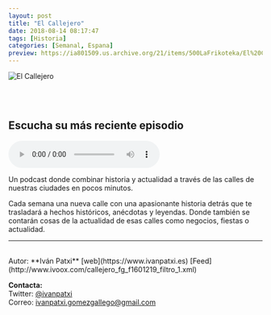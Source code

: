 ```yaml
---
layout: post
title: "El Callejero"
date: 2018-08-14 08:17:47
tags: [Historia]
categories: [Semanal, Espana]
preview: https://ia801509.us.archive.org/21/items/500LaFrikoteka/El%20Callejero_c1_300%20-%20Ivan%20Patxi%20Gomez%20Gallego.jpg
---
```


![El Callejero](https://ia801509.us.archive.org/21/items/500LaFrikoteka/El%20Callejero_c1_500%20-%20Ivan%20Patxi%20Gomez%20Gallego.jpg)

<br/>
<br/>

## Escucha su más reciente episodio

<!--reproductor-feed=http://www.ivoox.com/callejero_fg_f1601219_filtro_1.xml-->
<!--reproductor-start-->
<audio id="audio" preload="auto" controls="" src="http://www.ivoox.com/19-calle-jose-maria-rivera-corral_mf_30057671_feed_1.mp3"></audio>
<!--reproductor-end-->

Un podcast donde combinar historia y actualidad a través de las calles de nuestras ciudades en pocos minutos.

Cada semana una nueva calle con una apasionante historia detrás que te trasladará a hechos históricos, anécdotas y leyendas. Donde también se contarán cosas de la actualidad de esas calles como negocios, fiestas o actualidad.

_ _ _

<br>
Autor: **Iván Patxi**  
[web](https://www.ivanpatxi.es)  
[Feed](http://www.ivoox.com/callejero_fg_f1601219_filtro_1.xml)  



**Contacta:**  
Twitter: [@ivanpatxi](https://twitter.com/vanpatxi)  
Correo: [ivanpatxi.gomezgallego@gmail.com](mailto:ivanpatxi.gomezgallego@gmail.com)  

